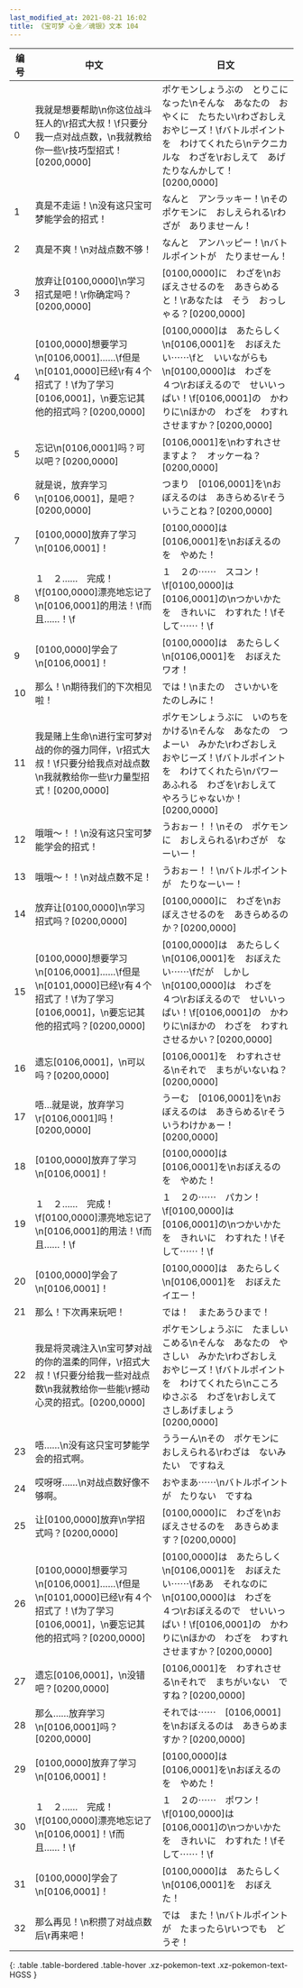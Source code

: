 ```yaml
---
last_modified_at: 2021-08-21 16:02
title: 《宝可梦 心金／魂银》文本 104
---
```

| 编号 | 中文 | 日文 |
| ---- | ---- | ---- |
| 0 | 我就是想要帮助\n你这位战斗狂人的\r招式大叔！\f只要分我一点对战点数，\n我就教给你一些\r技巧型招式！[0200,0000] | ポケモンしょうぶの　とりこになった\nそんな　あなたの　おやくに　たちたい\rわざおしえ　おやじーズ！\fバトルポイントを　わけてくれたら\nテクニカルな　わざを\rおしえて　あげたりなんかして！[0200,0000] |
| 1 | 真是不走运！\n没有这只宝可梦能学会的招式！ | なんと　アンラッキー！\nその　ポケモンに　おしえられる\rわざが　ありませーん！ |
| 2 | 真是不爽！\n对战点数不够！ | なんと　アンハッピー！\nバトルポイントが　たりませーん！ |
| 3 | 放弃让[0100,0000]\n学习招式是吧！\r你确定吗？[0200,0000] | [0100,0000]に　わざを\nおぼえさせるのを　あきらめると！\rあなたは　そう　おっしゃる？[0200,0000] |
| 4 | [0100,0000]想要学习\n[0106,0001]……\f但是\n[0101,0000]已经\r有４个招式了！\f为了学习[0106,0001]，\n要忘记其他的招式吗？[0200,0000] | [0100,0000]は　あたらしく\n[0106,0001]を　おぼえたい⋯⋯\fと　いいながらも\n[0100,0000]は　わざを　４つ\rおぼえるので　せいいっぱい！\f[0106,0001]の　かわりに\nほかの　わざを　わすれさせますか？[0200,0000] |
| 5 | 忘记\n[0106,0001]吗？可以吧？[0200,0000] | [0106,0001]を\nわすれさせますよ？　オッケーね？[0200,0000] |
| 6 | 就是说，放弃学习\n[0106,0001]，是吧？[0200,0000] | つまり　[0106,0001]を\nおぼえるのは　あきらめる\rそういうことね？[0200,0000] |
| 7 | [0100,0000]放弃了学习\n[0106,0001]！ | [0100,0000]は　[0106,0001]を\nおぼえるのを　やめた！ |
| 8 | １　２……　完成！\f[0100,0000]漂亮地忘记了\n[0106,0001]的用法！\f而且……！\f | １　２の⋯⋯　スコン！\f[0100,0000]は　[0106,0001]の\nつかいかたを　きれいに　わすれた！\fそして⋯⋯！\f |
| 9 | [0100,0000]学会了\n[0106,0001]！ | [0100,0000]は　あたらしく\n[0106,0001]を　おぼえた　ワオ！ |
| 10 | 那么！\n期待我们的下次相见啦！ | では！\nまたの　さいかいを　たのしみに！ |
| 11 | 我是赌上生命\n进行宝可梦对战的你的强力同伴，\r招式大叔！\f只要分给我点对战点数\n我就教给你一些\r力量型招式！[0200,0000] | ポケモンしょうぶに　いのちを　かける\nそんな　あなたの　つよーい　みかた\rわざおしえ　おやじーズ！\fバトルポイントを　わけてくれたら\nパワー　あふれる　わざを\rおしえて　やろうじゃないか！[0200,0000] |
| 12 | 哦哦～！！\n没有这只宝可梦能学会的招式！ | うおぉー！！\nその　ポケモンに　おしえられる\rわざが　なーいー！ |
| 13 | 哦哦～！！\n对战点数不足！ | うおぉー！！\nバトルポイントが　たりなーいー！ |
| 14 | 放弃让[0100,0000]\n学习招式吗？[0200,0000] | [0100,0000]に　わざを\nおぼえさせるのを　あきらめるのか？[0200,0000] |
| 15 | [0100,0000]想要学习\n[0106,0001]……\f但是\n[0101,0000]已经\r有４个招式了！\f为了学习[0106,0001]，\n要忘记其他的招式吗？[0200,0000] | [0100,0000]は　あたらしく\n[0106,0001]を　おぼえたい⋯⋯\fだが　しかし\n[0100,0000]は　わざを　４つ\rおぼえるので　せいいっぱい！\f[0106,0001]の　かわりに\nほかの　わざを　わすれさせるかい？[0200,0000] |
| 16 | 遗忘[0106,0001]，\n可以吗？[0200,0000] | [0106,0001]を　わすれさせる\nそれで　まちがいないね？[0200,0000] |
| 17 | 唔…就是说，放弃学习\r[0106,0001]吗！[0200,0000] | うーむ　[0106,0001]を\nおぼえるのは　あきらめる\rそういうわけかぁー！[0200,0000] |
| 18 | [0100,0000]放弃了学习\n[0106,0001]！ | [0100,0000]は　[0106,0001]を\nおぼえるのを　やめた！ |
| 19 | １　２……　完成！\f[0100,0000]漂亮地忘记了\n[0106,0001]的用法！\f而且……！\f | １　２の⋯⋯　パカン！\f[0100,0000]は　[0106,0001]の\nつかいかたを　きれいに　わすれた！\fそして⋯⋯！\f |
| 20 | [0100,0000]学会了\n[0106,0001]！ | [0100,0000]は　あたらしく\n[0106,0001]を　おぼえた　イエー！ |
| 21 | 那么！下次再来玩吧！ | では！　またあうひまで！ |
| 22 | 我是将灵魂注入\n宝可梦对战的你的温柔的同伴，\r招式大叔！\f只要分给我一些对战点数\n我就教给你一些能\r撼动心灵的招式。[0200,0000] | ポケモンしょうぶに　たましい　こめる\nそんな　あなたの　やさしい　みかた\rわざおしえ　おやじーズ！\fバトルポイントを　わけてくれたら\nこころ　ゆさぶる　わざを\rおしえて　さしあげましょう[0200,0000] |
| 23 | 唔……\n没有这只宝可梦能学会的招式啊。 | ううーん\nその　ポケモンに　おしえられる\rわざは　ないみたい　ですねえ |
| 24 | 哎呀呀……\n对战点数好像不够啊。 | おやまあ⋯⋯\nバトルポイントが　たりない　ですね |
| 25 | 让[0100,0000]放弃\n学招式吗？[0200,0000] | [0100,0000]に　わざを\nおぼえさせるのを　あきらめます？[0200,0000] |
| 26 | [0100,0000]想要学习\n[0106,0001]……\f但是\n[0101,0000]已经\r有４个招式了！\f为了学习[0106,0001]，\n要忘记其他的招式吗？[0200,0000] | [0100,0000]は　あたらしく\n[0106,0001]を　おぼえたい⋯⋯\fああ　それなのに\n[0100,0000]は　わざを　４つ\rおぼえるので　せいいっぱい！\f[0106,0001]の　かわりに\nほかの　わざを　わすれさせますか？[0200,0000] |
| 27 | 遗忘[0106,0001]，\n没错吧？[0200,0000] | [0106,0001]を　わすれさせる\nそれで　まちがいない　ですね？[0200,0000] |
| 28 | 那么……放弃学习\n[0106,0001]吗？[0200,0000] | それでは⋯⋯　[0106,0001]を\nおぼえるのは　あきらめますか？[0200,0000] |
| 29 | [0100,0000]放弃了学习\n[0106,0001]！ | [0100,0000]は　[0106,0001]を\nおぼえるのを　やめた！ |
| 30 | １　２……　完成！\f[0100,0000]漂亮地忘记了\n[0106,0001]！\f而且……！\f | １　２の⋯⋯　ポワン！\f[0100,0000]は　[0106,0001]の\nつかいかたを　きれいに　わすれた！\fそして⋯⋯！\f |
| 31 | [0100,0000]学会了\n[0106,0001]！ | [0100,0000]は　あたらしく\n[0106,0001]を　おぼえた！ |
| 32 | 那么再见！\n积攒了对战点数后\r再来吧！ | では　また！\nバトルポイントが　たまったら\rいつでも　どうぞ！ |
{: .table .table-bordered .table-hover .xz-pokemon-text .xz-pokemon-text-HGSS }